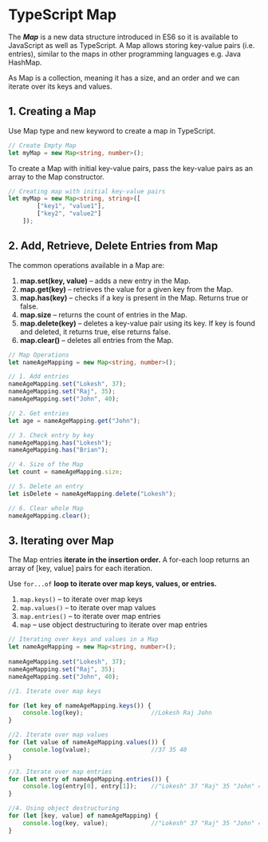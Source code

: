 # TypeScript Map

The **_Map_** is a new data structure introduced in ES6 so it is available to JavaScript as well as TypeScript. A Map allows storing key-value pairs (i.e. entries), similar to the maps in other programming languages e.g. Java HashMap.

As Map is a collection, meaning it has a size, and an order and we can iterate over its keys and values.

## 1. Creating a Map
Use Map type and new keyword to create a map in TypeScript.
```ts
// Create Empty Map
let myMap = new Map<string, number>();
```

To create a Map with initial key-value pairs, pass the key-value pairs as an array to the Map constructor.
```ts
// Creating map with initial key-value pairs
let myMap = new Map<string, string>([
        ["key1", "value1"],
        ["key2", "value2"]
    ]);
```

## 2. Add, Retrieve, Delete Entries from Map
The common operations available in a Map are:
1. **map.set(key, value)** – adds a new entry in the Map.
2. **map.get(key)** – retrieves the value for a given key from the Map.
3. **map.has(key)** – checks if a key is present in the Map. Returns true or false.
4. **map.size** – returns the count of entries in the Map.
5. **map.delete(key)** – deletes a key-value pair using its key. If key is found and deleted, it returns true, else returns false.
6. **map.clear()** – deletes all entries from the Map.

```ts
// Map Operations
let nameAgeMapping = new Map<string, number>();

// 1. Add entries
nameAgeMapping.set("Lokesh", 37);
nameAgeMapping.set("Raj", 35);
nameAgeMapping.set("John", 40);

// 2. Get entries
let age = nameAgeMapping.get("John");

// 3. Check entry by key
nameAgeMapping.has("Lokesh");
nameAgeMapping.has("Brian");

// 4. Size of the Map
let count = nameAgeMapping.size;

// 5. Delete an entry
let isDelete = nameAgeMapping.delete("Lokesh");

// 6. Clear whole Map
nameAgeMapping.clear();
```

## 3. Iterating over Map
The Map entries **iterate in the insertion order.** A for-each loop returns an array of [key, value] pairs for each iteration.

Use `for...of` **loop to iterate over map keys, values, or entries.**
1. `map.keys()` – to iterate over map keys
2. `map.values()` – to iterate over map values
3. `map.entries()` – to iterate over map entries
4. `map` – use object destructuring to iterate over map entries

```ts
// Iterating over keys and values in a Map
let nameAgeMapping = new Map<string, number>();
 
nameAgeMapping.set("Lokesh", 37);
nameAgeMapping.set("Raj", 35);
nameAgeMapping.set("John", 40);

//1. Iterate over map keys

for (let key of nameAgeMapping.keys()) {
    console.log(key);                   //Lokesh Raj John
}

//2. Iterate over map values
for (let value of nameAgeMapping.values()) {
    console.log(value);                 //37 35 40
}

//3. Iterate over map entries
for (let entry of nameAgeMapping.entries()) {
    console.log(entry[0], entry[1]);    //"Lokesh" 37 "Raj" 35 "John" 40
}

//4. Using object destructuring
for (let [key, value] of nameAgeMapping) {
    console.log(key, value);            //"Lokesh" 37 "Raj" 35 "John" 40
}
```  

